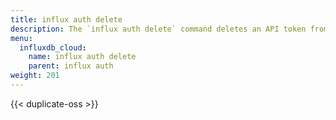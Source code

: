 ```yaml
---
title: influx auth delete
description: The `influx auth delete` command deletes an API token from InfluxDB.
menu:
  influxdb_cloud:
    name: influx auth delete
    parent: influx auth
weight: 201
---
```


{{< duplicate-oss >}}
